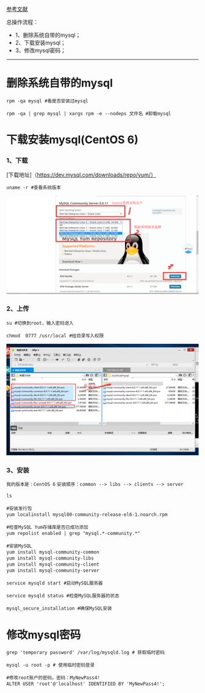 [参考文献](https://dev.mysql.com/doc/mysql-repo-excerpt/5.6/en/linux-installation-yum-repo.html)

总操作流程：
- 1、删除系统自带的mysql；
- 2、下载安装mysql；
- 3、修改mysql密码；

----------

# 删除系统自带的mysql
```
rpm -qa mysql #看是否安装过mysql

rpm -qa | grep mysql | xargs rpm -e --nodeps 文件名 #卸载mysql
```
# 下载安装mysql(CentOS 6)
### 1、下载
[下载地址]（https://dev.mysql.com/downloads/repo/yum/）
```
uname -r #查看系统版本
```
![](image/8-1.png)
### 2、上传
```
su #切换到root，输入密码进入

chmod  0777 /usr/local #给目录写入权限

```
![](image/8-2.png)
### 3、安装
`我的版本是：CentOS 6`
`安装顺序：common --> libs --> clients --> server`
```
ls 

#安装发行包
yum localinstall mysql80-community-release-el6-1.noarch.rpm

#检查MySQL Yum存储库是否已成功添加
yum repolist enabled | grep "mysql.*-community.*" 

#安装MySQL
yum install mysql-community-common
yum install mysql-community-libs
yum install mysql-community-client
yum install mysql-community-server

service mysqld start #启动MySQL服务器

service mysqld status #检查MySQL服务器的状态

mysql_secure_installation #确保MySQL安装
```
# 修改mysql密码
```
grep 'temporary password' /var/log/mysqld.log # 获取临时密码

mysql -u root -p # 使用临时密码登录

#修改root账户的密码，密码：MyNewPass4!
ALTER USER 'root'@'localhost' IDENTIFIED BY 'MyNewPass4!';

````
